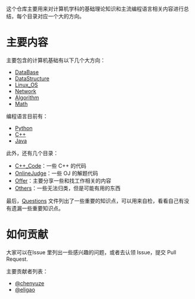 这个仓库主要用来对计算机学科的基础理论知识和主流编程语言相关内容进行总结，每个目录对应一个大的方向。

# 主要内容

主要包含的计算机基础有以下几个大方向：

* [DataBase](DataBase／)
* [DataStructure](DataStructure／)
* [Linux_OS](Linux_OS／)
* [Network](Network)
* [Algorithm](Algorithm)
* [Math](Math)

编程语言目前有：

* [Python](Python)
* [C++](C++)
* [Java](Java)

此外，还有几个目录：

* [C++_Code](C++_Code)：一些 C++ 的代码
* [OnlineJudge](OnlineJudge)：一些 OJ 的解题代码
* [Offer](Offer)：主要分享一些和找工作相关的内容
* [Others](Others)：一些无法归类，但是可能有用的东西

最后，[Questions](Questions.md) 文件列出了一些重要的知识点，可以用来自检，看看自己有没有遗漏一些重要知识点。

# 如何贡献

大家可以在Issue 里列出一些感兴趣的问题，或者去认领 Issue，提交 Pull Request. 


主要贡献者列表：

* [@chenyuze](https://github.com/chenyuze)
* [@eligao](https://github.com/eligao)


